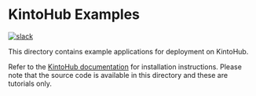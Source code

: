 # KintoHub Examples
[![slack](https://img.shields.io/badge/slack-kintoproj-brightgreen)](https://slack.kintohub.com)

This directory contains example applications for deployment on KintoHub.

Refer to the [KintoHub documentation](https://www.kintohub.com/examples/nodejs/nodejs-example/) for installation instructions. Please note that the source code is available in this directory and these are tutorials only.
